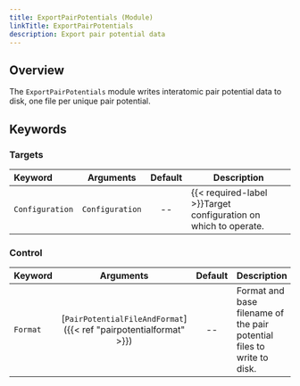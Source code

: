 ```yaml
---
title: ExportPairPotentials (Module)
linkTitle: ExportPairPotentials
description: Export pair potential data
---
```


## Overview

The `ExportPairPotentials` module writes interatomic pair potential data to disk, one file per unique pair potential.

## Keywords

### Targets

|Keyword|Arguments|Default|Description|
|:------|:--:|:-----:|-----------|
|`Configuration`|`Configuration`|--|{{< required-label >}}Target configuration on which to operate.|

### Control

|Keyword|Arguments|Default|Description|
|:------|:--:|:-----:|-----------|
|`Format`|[`PairPotentialFileAndFormat`]({{< ref "pairpotentialformat" >}})|--|Format and base filename of the pair potential files to write to disk.|
